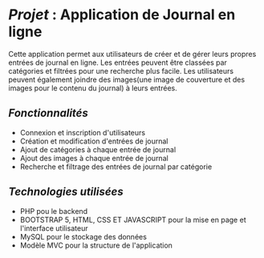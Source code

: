 # _Projet_ : Application de Journal en ligne

Cette application permet aux utilisateurs de créer et de gérer leurs propres entrées de journal en ligne. Les entrées peuvent être classées par catégories et filtrées pour une recherche plus facile. Les utilisateurs peuvent également joindre des images(une image de couverture et des images pour le contenu du journal) à leurs entrées.

## _Fonctionnalités_
* Connexion et inscription d'utilisateurs
* Création et modification d'entrées de journal
* Ajout de catégories à chaque entrée de journal
* Ajout des images à chaque entrée de journal
* Recherche et filtrage des entrées de journal par catégorie

## _Technologies utilisées_
* PHP pou le backend
* BOOTSTRAP 5, HTML, CSS ET JAVASCRIPT pour la mise en page et l'interface utilisateur
* MySQL pour le stockage des données
* Modèle MVC pour la structure de l'application
